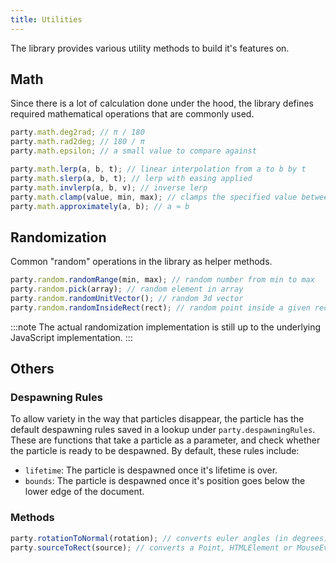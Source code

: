 ```yaml
---
title: Utilities
---
```


The library provides various utility methods to build it's features on.

## Math

Since there is a lot of calculation done under the hood, the library defines required mathematical operations that are commonly used.

```ts
party.math.deg2rad; // π / 180
party.math.rad2deg; // 180 / π
party.math.epsilon; // a small value to compare against

party.math.lerp(a, b, t); // linear interpolation from a to b by t
party.math.slerp(a, b, t); // lerp with easing applied
party.math.invlerp(a, b, v); // inverse lerp
party.math.clamp(value, min, max); // clamps the specified value between min and max
party.math.approximately(a, b); // a ≈ b
```

## Randomization

Common "random" operations in the library as helper methods.

```ts
party.random.randomRange(min, max); // random number from min to max
party.random.pick(array); // random element in array
party.random.randomUnitVector(); // random 3d vector
party.random.randomInsideRect(rect); // random point inside a given rectangle
```

:::note
The actual randomization implementation is still up to the underlying JavaScript implementation.
:::

## Others

### Despawning Rules

To allow variety in the way that particles disappear, the particle has the default despawning rules saved in a lookup under `party.despawningRules`. These are functions that take a particle as a parameter, and check whether the particle is ready to be despawned. By default, these rules include:

-   `lifetime`: The particle is despawned once it's lifetime is over.
-   `bounds`: The particle is despawned once it's position goes below the lower edge of the document.

### Methods

```ts
party.rotationToNormal(rotation); // converts euler angles (in degrees) to a normal vector.
party.sourceToRect(source); // converts a Point, HTMLElement or MouseEvent to a rect.
```
